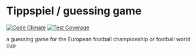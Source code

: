 # Tippspiel / guessing game

[![Code Climate](https://codeclimate.com/github/soemo/tippspiel/badges/gpa.svg)](https://codeclimate.com/github/soemo/tippspiel)
[![Test Coverage](https://codeclimate.com/github/soemo/tippspiel/badges/coverage.svg)](https://codeclimate.com/github/soemo/tippspiel/coverage)

a guessing game for the European football championship or football world cup
